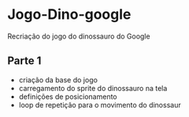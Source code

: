 # Jogo-Dino-google
Recriação do jogo do dinossauro do Google

## Parte 1
- criação da base do jogo
- carregamento do sprite do dinossauro na tela
- definições de posicionamento 
- loop de repetição para o movimento do dinossaur
